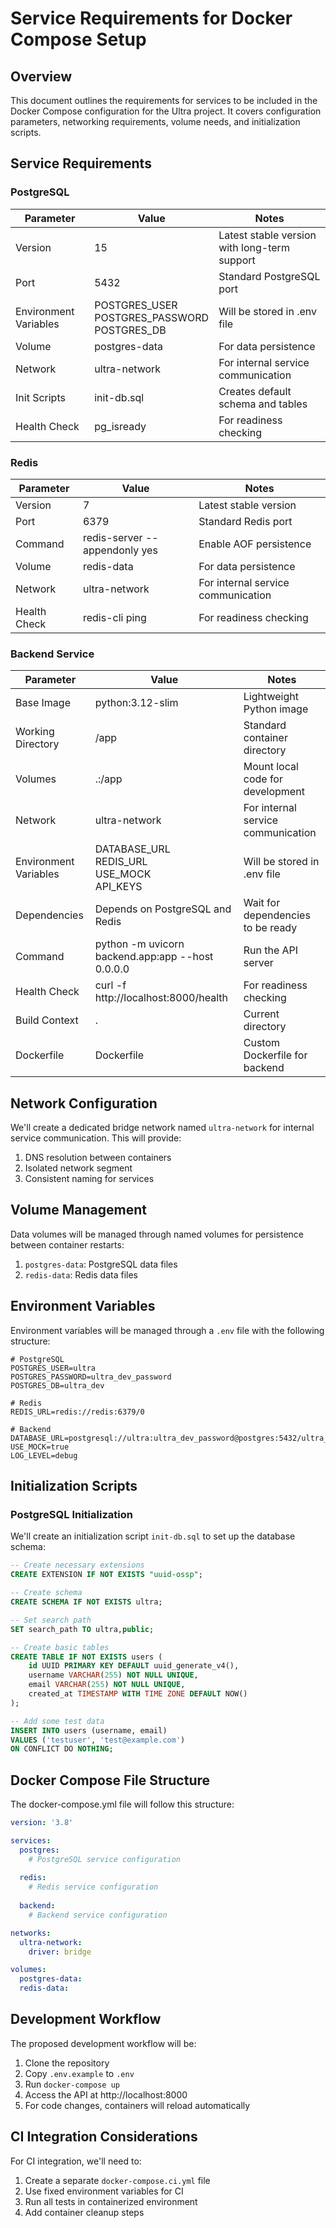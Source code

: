 # Service Requirements for Docker Compose Setup

## Overview

This document outlines the requirements for services to be included in the Docker Compose configuration for the Ultra project. It covers configuration parameters, networking requirements, volume needs, and initialization scripts.

## Service Requirements

### PostgreSQL

| Parameter | Value | Notes |
|-----------|-------|-------|
| Version | 15 | Latest stable version with long-term support |
| Port | 5432 | Standard PostgreSQL port |
| Environment Variables | POSTGRES_USER<br>POSTGRES_PASSWORD<br>POSTGRES_DB | Will be stored in .env file |
| Volume | postgres-data | For data persistence |
| Network | ultra-network | For internal service communication |
| Init Scripts | init-db.sql | Creates default schema and tables |
| Health Check | pg_isready | For readiness checking |

### Redis

| Parameter | Value | Notes |
|-----------|-------|-------|
| Version | 7 | Latest stable version |
| Port | 6379 | Standard Redis port |
| Command | redis-server --appendonly yes | Enable AOF persistence |
| Volume | redis-data | For data persistence |
| Network | ultra-network | For internal service communication |
| Health Check | redis-cli ping | For readiness checking |

### Backend Service

| Parameter | Value | Notes |
|-----------|-------|-------|
| Base Image | python:3.12-slim | Lightweight Python image |
| Working Directory | /app | Standard container directory |
| Volumes | .:/app | Mount local code for development |
| Network | ultra-network | For internal service communication |
| Environment Variables | DATABASE_URL<br>REDIS_URL<br>USE_MOCK<br>API_KEYS | Will be stored in .env file |
| Dependencies | Depends on PostgreSQL and Redis | Wait for dependencies to be ready |
| Command | python -m uvicorn backend.app:app --host 0.0.0.0 | Run the API server |
| Health Check | curl -f http://localhost:8000/health | For readiness checking |
| Build Context | . | Current directory |
| Dockerfile | Dockerfile | Custom Dockerfile for backend |

## Network Configuration

We'll create a dedicated bridge network named `ultra-network` for internal service communication. This will provide:

1. DNS resolution between containers
2. Isolated network segment
3. Consistent naming for services

## Volume Management

Data volumes will be managed through named volumes for persistence between container restarts:

1. `postgres-data`: PostgreSQL data files
2. `redis-data`: Redis data files

## Environment Variables

Environment variables will be managed through a `.env` file with the following structure:

```
# PostgreSQL
POSTGRES_USER=ultra
POSTGRES_PASSWORD=ultra_dev_password
POSTGRES_DB=ultra_dev

# Redis
REDIS_URL=redis://redis:6379/0

# Backend
DATABASE_URL=postgresql://ultra:ultra_dev_password@postgres:5432/ultra_dev
USE_MOCK=true
LOG_LEVEL=debug
```

## Initialization Scripts

### PostgreSQL Initialization

We'll create an initialization script `init-db.sql` to set up the database schema:

```sql
-- Create necessary extensions
CREATE EXTENSION IF NOT EXISTS "uuid-ossp";

-- Create schema
CREATE SCHEMA IF NOT EXISTS ultra;

-- Set search path
SET search_path TO ultra,public;

-- Create basic tables
CREATE TABLE IF NOT EXISTS users (
    id UUID PRIMARY KEY DEFAULT uuid_generate_v4(),
    username VARCHAR(255) NOT NULL UNIQUE,
    email VARCHAR(255) NOT NULL UNIQUE,
    created_at TIMESTAMP WITH TIME ZONE DEFAULT NOW()
);

-- Add some test data
INSERT INTO users (username, email) 
VALUES ('testuser', 'test@example.com')
ON CONFLICT DO NOTHING;
```

## Docker Compose File Structure

The docker-compose.yml file will follow this structure:

```yaml
version: '3.8'

services:
  postgres:
    # PostgreSQL service configuration
  
  redis:
    # Redis service configuration
  
  backend:
    # Backend service configuration

networks:
  ultra-network:
    driver: bridge

volumes:
  postgres-data:
  redis-data:
```

## Development Workflow

The proposed development workflow will be:

1. Clone the repository
2. Copy `.env.example` to `.env`
3. Run `docker-compose up`
4. Access the API at http://localhost:8000
5. For code changes, containers will reload automatically

## CI Integration Considerations

For CI integration, we'll need to:

1. Create a separate `docker-compose.ci.yml` file
2. Use fixed environment variables for CI
3. Run all tests in containerized environment
4. Add container cleanup steps